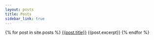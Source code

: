 ```yaml
---
layout: posts
title: Posts
sidebar_link: true
---
```


{% for post in site.posts %}
<a href="{{ post.url | relative_url }}">{{post.title}}</a>
{{post.excerpt}}
{% endfor %}
